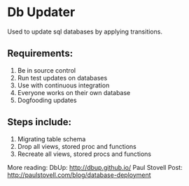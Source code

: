 # Db Updater

Used to update sql databases by applying transitions. 

## Requirements:

1. Be in source control
2. Run test updates on databases
3. Use with continuous integration
4. Everyone works on their own database
5. Dogfooding updates

## Steps include:

1. Migrating table schema
2. Drop all views, stored proc and functions
3. Recreate all views, stored procs and functions

More reading:
	DbUp: http://dbup.github.io/
	Paul Stovell Post: http://paulstovell.com/blog/database-deployment

